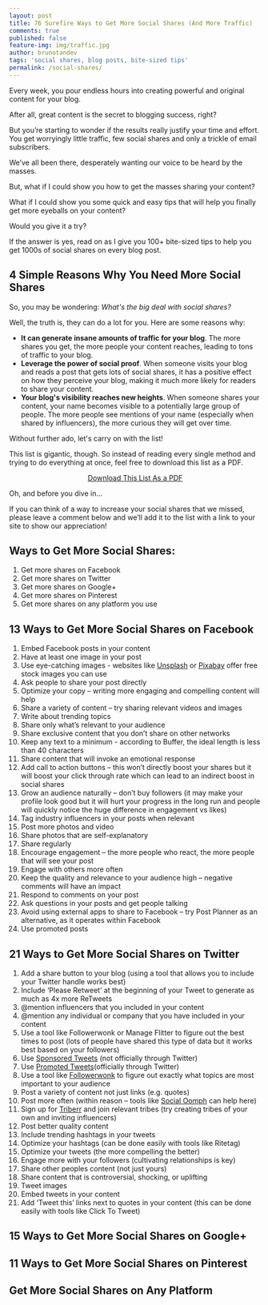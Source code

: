 ```yaml
---
layout: post
title: 76 Surefire Ways to Get More Social Shares (And More Traffic)
comments: true
published: false
feature-img: img/traffic.jpg
author: brunotandev
tags: 'social shares, blog posts, bite-sized tips'
permalink: /social-shares/
---
```

Every week, you pour endless hours into creating powerful and original content for your blog.

After all, great content is the secret to blogging success, right?

But you’re starting to wonder if the results really justify your time and effort. You get worryingly little traffic, few social shares and only a trickle of email subscribers.

We’ve all been there, desperately wanting our voice to be heard by the masses.

But, what if I could show you how to get the masses sharing your content?

What if I could show you some quick and easy tips that will help you finally get more eyeballs on your content?

Would you give it a try?

If the answer is yes, read on as I give you 100+ bite-sized tips to help you get 1000s of social shares on every blog post.

## 4 Simple Reasons Why You Need More Social Shares

So, you may be wondering: _What's the big deal with social shares?_

Well, the truth is, they can do a lot for you. Here are some reasons why:

- **It can generate insane amounts of traffic for your blog**. The more shares you get, the more people your content reaches, leading to tons of traffic to your blog.
- **Leverage the power of social proof**. When someone visits your blog and reads a post that gets lots of social shares, it has a positive effect on how they perceive your blog, making it much more likely for readers to share your content.
- **Your blog's visibility reaches new heights**. When someone shares your content, your name becomes visible to a potentially large group of people. The more people see mentions of your name (especially when shared by influencers), the more curious they will get over time.

Without further ado, let's carry on with the list!

This list is gigantic, though. So instead of reading every single method and trying to do everything at once, feel free to download this list as a PDF.

<center><a class="button" href="" target="_blank">Download This List As a PDF</a></center>

Oh, and before you dive in…

If you can think of a way to increase your social shares that we missed, please leave a comment below and we’ll add it to the list with a link to your site to show our appreciation!

## Ways to Get More Social Shares:

1. Get more shares on Facebook
2. Get more shares on Twitter
3. Get more shares on Google+
4. Get more shares on Pinterest
5. Get more shares on any platform you use

## 13 Ways to Get More Social Shares on Facebook

1. Embed Facebook posts in your content
2. Have at least one image in your post
3. Use eye-catching images - websites like [Unsplash](https://unsplash.com) or [Pixabay](https://pixabay.com) offer free stock images you can use
4. Ask people to share your post directly
5. Optimize your copy – writing more engaging and compelling content will help
6. Share a variety of content – try sharing relevant videos and images
7. Write about trending topics
8. Share only what’s relevant to your audience
9. Share exclusive content that you don’t share on other networks
10. Keep any text to a minimum - according to Buffer, the ideal length is less than 40 characters
11. Share content that will invoke an emotional response
12. Add call to action buttons – this won’t directly boost your shares but it will boost your click through rate which can lead to an indirect boost in social shares
13. Grow an audience naturally – don’t buy followers (it may make your profile look good but it will hurt your progress in the long run and people will quickly notice the huge difference in engagement vs likes)
14. Tag industry influencers in your posts when relevant
15. Post more photos and video
16. Share photos that are self-explanatory
17. Share regularly
18. Encourage engagement – the more people who react, the more people that will see your post
19. Engage with others more often
20. Keep the quality and relevance to your audience high – negative comments will have an impact
21. Respond to comments on your post
22. Ask questions in your posts and get people talking
23. Avoid using external apps to share to Facebook – try Post Planner as an alternative, as it operates within Facebook
24. Use promoted posts

## 21 Ways to Get More Social Shares on Twitter

1. Add a share button to your blog (using a tool that allows you to include your Twitter handle works best)
2. Include ‘Please Retweet’ at the beginning of your Tweet to generate as much as 4x more ReTweets
3. @mention influencers that you included in your content
4. @mention any individual or company that you have included in your content
5. Use a tool like Followerwonk or Manage Flitter to figure out the best times to post (lots of people have shared this type of data but it works best based on your followers)
6. Use [Sponsored Tweets](http://sponsoredtweets.com) (not officially through Twitter)
7. Use [Promoted Tweets](https://business.twitter.com/en/advertising/campaign-types/quick-promote.html)(officially through Twitter)
8. Use a tool like [Followerwonk](http://followerwonk.com) to figure out exactly what topics are most important to your audience
9. Post a variety of content not just links (e.g. quotes)
10. Post more often (within reason – tools like [Social Oomph](https://www.socialoomph.com/) can help here)
11. Sign up for [Triberr](http://triberr.com) and join relevant tribes (try creating tribes of your own and inviting influencers)
12. Post better quality content
13. Include trending hashtags in your tweets
14. Optimize your hashtags (can be done easily with tools like Ritetag)
15. Optimize your tweets (the more compelling the better)
16. Engage more with your followers (cultivating relationships is key)
17. Share other peoples content (not just yours)
18. Share content that is controversial, shocking, or uplifting
19. Tweet images
20. Embed tweets in your content
21. Add ‘Tweet this’ links next to quotes in your content (this can be done easily with tools like Click To Tweet)

## 15 Ways to Get More Social Shares on Google+

## 11 Ways to Get More Social Shares on Pinterest

## Get More Social Shares on Any Platform
